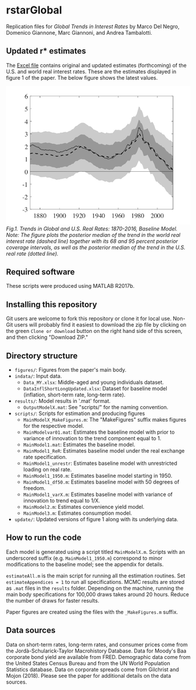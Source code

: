 # rstarGlobal

Replication files for *Global Trends in Interest Rates* by Marco Del Negro, Domenico Giannone, Marc Giannoni, and Andrea Tambalotti.

## Updated r* estimates
The [Excel file](update/Rstar_Vintages.xlsx) contains original and updated estimates (forthcoming) of the U.S. and world real interest rates. These are the estimates displayed in figure 1 of the paper. The below figure shows the latest values.


![Figure 1](update/fig1-Model1_Rshortbar-us.png )
*Fig.1. Trends in Global and U.S. Real Rates: 1870-2016, Baseline Model. Note: The figure plots the posterior median of the trend in the world real interest rate (dashed line) together with its 68 and 95 percent posterior coverage intervals, as well as the posterior median of the trend in the U.S. real rate (dotted line).*

## Required software

These scripts were produced using MATLAB R2017b.

## Installing this repository

Git users are welcome to fork this repository or clone it for local use. Non-Git users will probably find it easiest to download the zip file by clicking on the green `Clone or download` button on the right hand side of this screen, and then clicking "Download ZIP."

## Directory structure
- `figures/`: Figures from the paper's main body.
- `indata/`: Input data.
	- `Data_MY.xlsx`: Middle-aged and young individuals dataset.
	- `DataInflShortLongUpdated.xlsx`: Dataset for baseline model (inflation, short-term rate, long-term rate).
- `results/`: Model results in '.mat' format.
	- `OutputModelX.mat`: See "scripts/" for the naming convention.
- `scripts/`: Scripts for estimation and producing figures
	- `MainModelX_MakeFigures.m`: The "MakeFigures" suffix makes figures for the respective model.
	- `MainModelvar01.mat`: Estimates the baseline model with prior to variance of innovation to the trend component equal to 1.
	- `MainModel1.mat`: Estimates the baseline model.
	- `MainModel1_ReR`: Estimates baseline model under the real exchange rate specification.
	- `MainModel1_unrestr`: Estimates baseline model with unrestricted loading on real rate.
	- `MainModel1_1950.m`: Estimates baseline model starting in 1950.
	- `MainModel1_df50.m`: Estimates baseline model with 50 degrees of freedom.
	- `MainModel1_varX.m`: Estimates baseline model with variance of innovation to trend equal to 1/X.
	- `MainModel2.m`: Estimates convenience yield model.
	- `MainModel3.m`: Estimates consumption model.
- `update/`: Updated versions of figure 1 along with its underlying data.

## How to run the code

Each model is generated using a script titled `MainModelX.m`. Scripts with an underscored suffix (e.g. `MainModel1_1950.m`) correspond to minor modifications to the baseline model; see the appendix for details. 

`estimateAll.m` is the main script for running all the estimation routines. Set `estimateAppendices = 1` to run all specifications. MCMC results are stored as `.mat` files in the `results` folder. Depending on the machine, running the main body specifications for 100,000 draws takes around 20 hours. Reduce the number of draws for faster results.

Paper figures are created using the files with the `_MakeFigures.m` suffix. 

## Data sources

Data on short-term rates, long-term rates, and consumer prices come from the Jordà-Schularick-Taylor Macrohistory Database. Data for Moody's Baa corporate bond yield are available from FRED. Demographic data come from the United States Census Bureau and from the UN World Population Statistics database. Data on corporate spreads come from Gilchrist and Mojon (2018). Please see the paper for additional details on the data sources.
